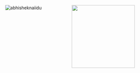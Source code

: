 <p align="center"> <img src="https://github-readme-stats.vercel.app/api?username=GR-Scripts-25&show_icons=true&theme=gotham" alt="abhisheknaiidu" />
<a href="https://myoctocat.dev/@sw-yx/octocat">
  <img align="right" src="https://user-images.githubusercontent.com/6764957/101532175-1cda1580-39cf-11eb-92fc-8466f97122fc.png" width=200 />
</a>
